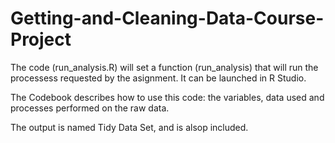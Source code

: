# Getting-and-Cleaning-Data-Course-Project

The code (run_analysis.R) will set a function (run_analysis) that will run the processess requested by the asignment. It can be launched in R Studio. 

The Codebook describes how to use this code: the variables, data used and processes performed on the raw data.

The output is named Tidy Data Set, and is alsop included.
